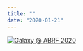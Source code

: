 ```yaml
---
title: ""
date: "2020-01-21"
---
```


[![Galaxy @ ABRF 2020](/src/events/2020-abrf/abrf-2020-splash.png)](/events/2020-abrf/)
